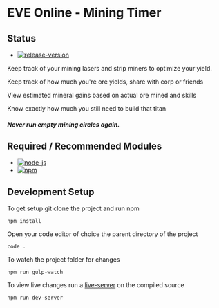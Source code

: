 # EVE Online - Mining Timer

## Status

* [![release-version](https://img.shields.io/badge/v0.0.1-Live-success.svg)](https://wuifdesign.github.io/eve-online-mining-timer)

Keep track of your mining lasers and strip miners to optimize your yield.

Keep track of how much you're ore yields, share with corp or friends

View estimated mineral gains based on actual ore mined and skills

Know exactly how much you still need to build that titan

##### Never run empty mining circles again.


## Required / Recommended Modules

* [![node-js](https://img.shields.io/badge/nodejs-v12.16.3-brightgreen.svg?style=flat-square)](https://nodejs.org/en/)
* [![npm](https://img.shields.io/badge/npm-v6.14.5-brightgreen.svg?style=flat-square)](https://nodejs.org/en/)

## Development Setup

To get setup git clone the project and run npm

```
npm install
```

Open your code editor of choice the parent directory of the project
```
code .
```

To watch the project folder for changes
```
npm run gulp-watch
```

To view live changes run a [live-server](https://www.npmjs.com/package/live-server) on the compiled source
```
npm run dev-server
```

